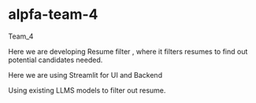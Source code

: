 # alpfa-team-4
Team_4 


Here we are developing Resume filter , where it filters resumes to find out potential candidates needed.

Here we are using 
Streamlit for UI and Backend

Using existing LLMS models to filter out resume.
